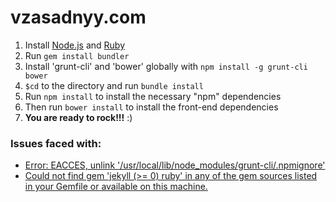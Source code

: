 # vzasadnyy.com

1.  Install [Node.js](www.nodejs.org) and [Ruby](https://www.ruby-lang.org/)
2.  Run `gem install bundler`
3.  Install 'grunt-cli' and 'bower' globally with `npm install -g grunt-cli bower`
4.  `$cd` to the directory and run `bundle install`
5.  Run `npm install` to install the necessary "npm" dependencies
6.  Then run `bower install` to install the front-end dependencies
7.  **You are ready to rock!!!** :)

### Issues faced with:
- [Error: EACCES, unlink '/usr/local/lib/node_modules/grunt-cli/.npmignore'](https://github.com/stefanpenner/ember-app-kit/issues/69)
- [Could not find gem 'jekyll (>= 0) ruby' in any of the gem sources listed in your Gemfile or available on this machine.](https://stackoverflow.com/questions/13961007/bundler-cannot-find-a-version-of-a-gem-but-gem-install-with-the-same-game-works)
